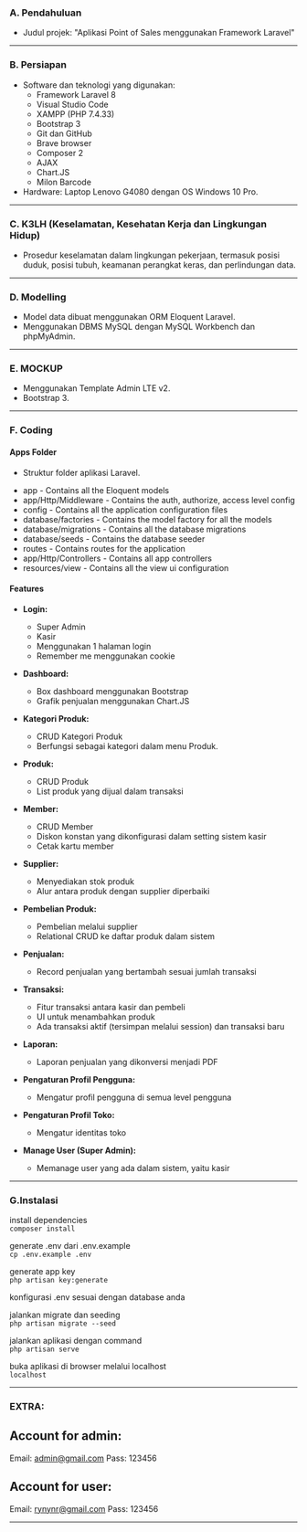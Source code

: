 ### A. Pendahuluan

- Judul projek: "Aplikasi Point of Sales menggunakan Framework Laravel"

-------------------------

### B. Persiapan

- Software dan teknologi yang digunakan:
  - Framework Laravel 8
  - Visual Studio Code
  - XAMPP (PHP 7.4.33)
  - Bootstrap 3
  - Git dan GitHub
  - Brave browser
  - Composer 2
  - AJAX
  - Chart.JS
  - Milon Barcode
- Hardware: Laptop Lenovo G4080 dengan OS Windows 10 Pro.

-------------------------

### C. K3LH (Keselamatan, Kesehatan Kerja dan Lingkungan Hidup)

- Prosedur keselamatan dalam lingkungan pekerjaan, termasuk posisi duduk, posisi tubuh, keamanan perangkat keras, dan perlindungan data.

-------------------------

### D. Modelling

- Model data dibuat menggunakan ORM Eloquent Laravel.
- Menggunakan DBMS MySQL dengan MySQL Workbench dan phpMyAdmin.

-------------------------

### E. MOCKUP

- Menggunakan Template Admin LTE v2.
- Bootstrap 3.

-------------------------

### F. Coding

#### Apps Folder

- Struktur folder aplikasi Laravel.
+ app - Contains all the Eloquent models
+ app/Http/Middleware - Contains the auth, authorize, access level config
+ config - Contains all the application configuration files
+ database/factories - Contains the model factory for all the models
+ database/migrations - Contains all the database migrations
+ database/seeds - Contains the database seeder
+ routes - Contains routes for the application
+ app/Http/Controllers - Contains all app controllers
+ resources/view - Contains all the view ui configuration

#### Features

- **Login:**
  - Super Admin
  - Kasir
  - Menggunakan 1 halaman login
  - Remember me menggunakan cookie

- **Dashboard:**
  - Box dashboard menggunakan Bootstrap
  - Grafik penjualan menggunakan Chart.JS

- **Kategori Produk:**
  - CRUD Kategori Produk
  - Berfungsi sebagai kategori dalam menu Produk.

- **Produk:**
  - CRUD Produk
  - List produk yang dijual dalam transaksi

- **Member:**
  - CRUD Member
  - Diskon konstan yang dikonfigurasi dalam setting sistem kasir
  - Cetak kartu member

- **Supplier:**
  - Menyediakan stok produk
  - Alur antara produk dengan supplier diperbaiki

- **Pembelian Produk:**
  - Pembelian melalui supplier
  - Relational CRUD ke daftar produk dalam sistem

- **Penjualan:**
  - Record penjualan yang bertambah sesuai jumlah transaksi

- **Transaksi:**
  - Fitur transaksi antara kasir dan pembeli
  - UI untuk menambahkan produk
  - Ada transaksi aktif (tersimpan melalui session) dan transaksi baru

- **Laporan:**
  - Laporan penjualan yang dikonversi menjadi PDF

- **Pengaturan Profil Pengguna:**
  - Mengatur profil pengguna di semua level pengguna

- **Pengaturan Profil Toko:**
  - Mengatur identitas toko

- **Manage User (Super Admin):**
  - Memanage user yang ada dalam sistem, yaitu kasir

-------------------------

### G.Instalasi

install dependencies <br>
`composer install`

generate .env dari .env.example <br>
`cp .env.example .env`

generate app key <br>
`php artisan key:generate`

konfigurasi .env sesuai dengan database anda <br>

jalankan migrate dan seeding <br>
`php artisan migrate --seed`

jalankan aplikasi dengan command <br>
`php artisan serve`

buka aplikasi di browser melalui localhost <br>
`localhost`

-------------------------

### EXTRA:

## Account for admin:
Email: admin@gmail.com
Pass: 123456

## Account for user:
Email: rynynr@gmail.com
Pass: 123456

-------------------------
